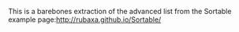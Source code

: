 This is a barebones extraction of the advanced list from the Sortable example page:http://rubaxa.github.io/Sortable/